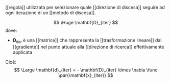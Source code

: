 [[regola]] utilizzata per selezionare quale [[direzione di discesa]] seguire ad ogni iterazione di un [[metodo di discesa]].

$$
\Huge
\mathbf{D}_{iter}
$$
dove:
- $\mathbf{D}_{iter}$ è una [[matrice]] che rappresenta la [[trasformazione lineare]] dal [[gradiente]] nel punto attuale alla [[direzione di ricerca]] effettivamente applicata

Cioè:
$$
\Large
\mathbf{d}_{iter} = - \mathbf{D}_{iter} \times \nabla \func \par{\mathbf{x}_{iter}}
$$
